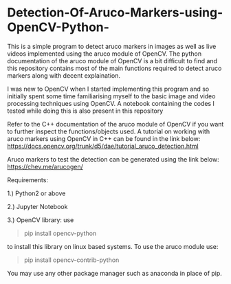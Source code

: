 # Detection-Of-Aruco-Markers-using-OpenCV-Python-
This is a simple program to detect aruco markers in images as well as live videos implemented using the aruco module of OpenCV. The python documentation of the aruco module of OpenCV is a bit difficult to find and this repository contains most of the main functions required to detect aruco markers along with decent explaination. 

I was new to OpenCV when I started implementing this program and so initially spent some time familiarising myself to the basic image and video processing techniques using OpenCV. A notebook containing the codes I tested while doing this is also present in this repository

Refer to the C++ documentation of the aruco module of OpenCV if you want to further inspect the functions/objects used. A tutorial on working with aruco markers using OpenCV in C++ can be found in the link below:
https://docs.opencv.org/trunk/d5/dae/tutorial_aruco_detection.html

Aruco markers to test the detection can be generated using the link below:
https://chev.me/arucogen/

Requirements:

1.)  Python2 or above

2.)  Jupyter Notebook

3.)  OpenCV library: use

   > pip install opencv-python 
  
   to install this library on linux based systems. To use the aruco module use:
   
   > pip install opencv-contrib-python
   
   You may use any other package manager such as anaconda in place of pip.
